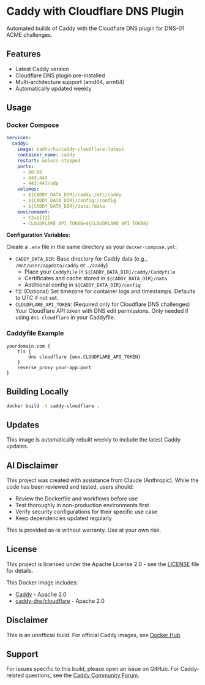 # Caddy with Cloudflare DNS Plugin

Automated builds of Caddy with the Cloudflare DNS plugin for DNS-01 ACME challenges.

## Features

- Latest Caddy version
- Cloudflare DNS plugin pre-installed
- Multi-architecture support (amd64, arm64)
- Automatically updated weekly

## Usage

### Docker Compose
```yaml
services:
  caddy:
    image: badturki/caddy-cloudflare:latest
    container_name: caddy
    restart: unless-stopped
    ports:
      - 80:80
      - 443:443
      - 443:443/udp
    volumes:
      - ${CADDY_DATA_DIR}/caddy:/etc/caddy
      - ${CADDY_DATA_DIR}/config:/config
      - ${CADDY_DATA_DIR}/data:/data
    environment:
      - TZ=${TZ}
      - CLOUDFLARE_API_TOKEN=${CLOUDFLARE_API_TOKEN}
```

**Configuration Variables:**

Create a `.env` file in the same directory as your `docker-compose.yml`:

- `CADDY_DATA_DIR`: Base directory for Caddy data (e.g., `/mnt/user/appdata/caddy` or `./caddy`)
  - Place your `Caddyfile` in `${CADDY_DATA_DIR}/caddy/Caddyfile`
  - Certificates and cache stored in `${CADDY_DATA_DIR}/data`
  - Additional config in `${CADDY_DATA_DIR}/config`
- `TZ`: (Optional) Set timezone for container logs and timestamps. Defaults to UTC if not set.
- `CLOUDFLARE_API_TOKEN`: (Required only for Cloudflare DNS challenges) Your Cloudflare API token with DNS edit permissions. Only needed if using `dns cloudflare` in your Caddyfile.

### Caddyfile Example
```
yourdomain.com {
    tls {
        dns cloudflare {env.CLOUDFLARE_API_TOKEN}
    }
    reverse_proxy your-app:port
}
```

## Building Locally
```bash
docker build -t caddy-cloudflare .
```

## Updates

This image is automatically rebuilt weekly to include the latest Caddy updates.

## AI Disclaimer

This project was created with assistance from Claude (Anthropic). While the code has been reviewed and tested, users should:
- Review the Dockerfile and workflows before use
- Test thoroughly in non-production environments first
- Verify security configurations for their specific use case
- Keep dependencies updated regularly

This is provided as-is without warranty. Use at your own risk.

## License

This project is licensed under the Apache License 2.0 - see the [LICENSE](LICENSE) file for details.

This Docker image includes:
- [Caddy](https://github.com/caddyserver/caddy) - Apache 2.0
- [caddy-dns/cloudflare](https://github.com/caddy-dns/cloudflare) - Apache 2.0

## Disclaimer

This is an unofficial build. For official Caddy images, see [Docker Hub](https://hub.docker.com/_/caddy).

## Support

For issues specific to this build, please open an issue on GitHub.
For Caddy-related questions, see the [Caddy Community Forum](https://caddy.community/).
